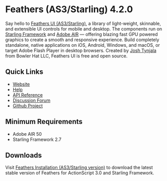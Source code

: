 # Feathers (AS3/Starling) 4.2.0

Say hello to [Feathers UI (AS3/Starling)](https://feathersui.com/learn/as3-starling), a library of light-weight, skinnable, and extensible UI controls for mobile and desktop. The components run on [Starling Framework](https://gamua.com/starling/) and [Adobe AIR](http://airsdk.dev) — offering blazing fast GPU powered graphics to create a smooth and responsive experience. Build completely standalone, native applications on iOS, Android, Windows, and macOS, or target Adobe Flash Player in desktop browsers. Created by [Josh Tynjala](https://joshblog.net) from Bowler Hat LLC, Feathers UI is free and open source.

## Quick Links

* [Website](https://feathersui.com/learn/as3-starling/)
* [Help](https://feathersui.com/learn/as3-starling/getting-started)
* [API Reference](https://feathersui.com/api-reference/)
* [Discussion Forum](https://forum.starling-framework.org/t/feathers)
* [Github Project](https://github.com/feathersui/feathersui-starling)

## Minimum Requirements

* Adobe AIR 50
* Starling Framework 2.7

## Downloads

Visit [Feathers Installation (AS3/Starling version)](https://feathersui.com/learn/as3-starling/installation/) to download the latest stable version of Feathers for ActionScript 3.0 and Starling Framework.